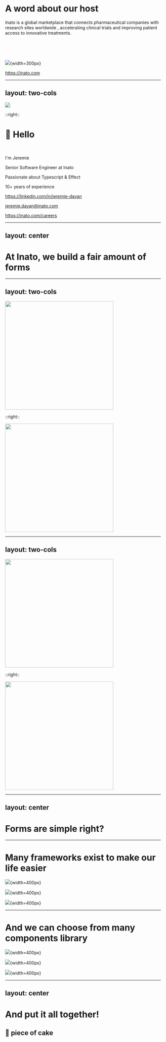 # A word about our host




<v-click> Inato is a global marketplace </v-click> <v-click> that connects pharmaceutical companies with research sites worldwide</v-click> <v-click>, accelerating clinical trials and improving patient access to innovative treatments.</v-click>

<br>
<br>
<br>

![](/inato.png){width=300px}

https://inato.com

---
layout: two-cols
---

<img src="/me.jpg" class="rounded-full h-[300px] w-[300px] center mt-[70px]"/>

::right::

# 👋 Hello
<br>

I'm Jeremie

Senior Software Engineer at Inato

Passionate about Typescript & Effect

10+ years of experience

https://linkedin.com/in/jeremie-dayan 

jeremie.dayan@inato.com

https://inato.com/careers

<!--
Je me présente: 

Je m'appelle Jeremie

Je suis Senior Software Engineer chez Inato

Je suis passionné de Typescript depuis un moment et d'Effect depuis moins longtemps. Mais la passion est tout aussi forte.

Vous pouvez me contacter via email ou sur linkedin.

Je remet un lien vers notre site de carrière si jamais un poste peut vous interesser.
-->

---
layout: center
---

# At Inato, we build a fair amount of forms

<!--
Chez Inato, on fait beaucoup de formulaires..
-->

---
layout: two-cols
---

<img src="/form1.png" width=350 class="border rounded"/>

::right::

<img src="/form2.png" width=350 class="border rounded"/>

<!--
Des formulaires plus ou moins complexes
-->

---
layout: two-cols
---

<img src="/form3.png" width=350 class="border rounded"/>

::right::

<img src="/form4.png" width=350 class="border rounded"/>

---
layout: center
---

# Forms are simple right?

<!--
Faire des formulaires, c'est simple non?
-->

---

# Many frameworks exist to make our life easier

<div />

![](/reacthookform.png){width=400px}


![](/mantine.svg){width=400px}


![](/tanstackform.png){width=400px}

<!--
Il suffit d'utiliser un des nombreux framework qui existe
-->

---

# And we can choose from many components library
<div />

![](/shadcn.png){width=400px}

![](/mantine.svg){width=400px}

![](/antd.png){width=400px}

<!--
Et une librairie de composant pour faire un truc pas trop moche
-->

---
layout: center
---
# And put it all together!

<v-click>
<h2>🍰 piece of cake</h2>
</v-click>